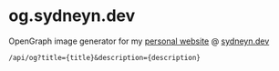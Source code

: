 # og.sydneyn.dev

OpenGraph image generator for my [personal website](https://github.com/cecelot/forest) @ [sydneyn.dev](https://sydneyn.dev)

`/api/og?title={title}&description={description}`
